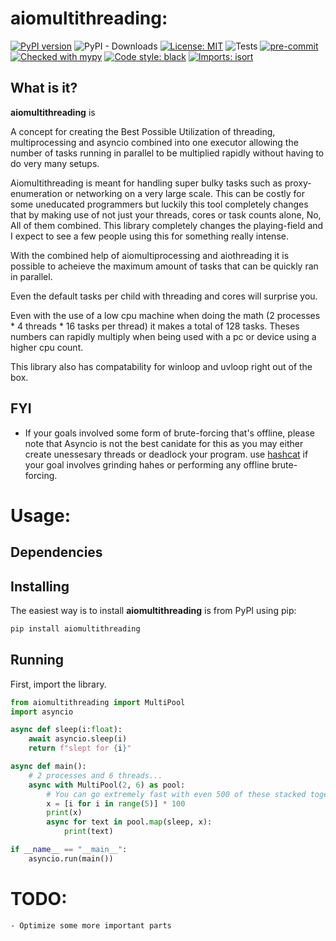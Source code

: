 # aiomultithreading:
[![PyPI version](https://badge.fury.io/py/aiomultithreading.svg)](https://badge.fury.io/py/aiomultithreading)
![PyPI - Downloads](https://img.shields.io/pypi/dm/aiomultithreading)
[![License: MIT](https://img.shields.io/badge/License-MIT-yellow.svg)](https://opensource.org/licenses/MIT)
![Tests](/aiomultithreading/actions/workflows/tests.yml/badge.svg)
[![pre-commit](https://img.shields.io/badge/pre--commit-enabled-brightgreen?logo=pre-commit&logoColor=white)](https://github.com/pre-commit/pre-commit)
[![Checked with mypy](http://www.mypy-lang.org/static/mypy_badge.svg)](http://mypy-lang.org/)
[![Code style: black](https://img.shields.io/badge/code%20style-black-000000.svg)](https://github.com/psf/black)
[![Imports: isort](https://img.shields.io/badge/%20imports-isort-%231674b1?style=flat&labelColor=ef8336)](https://pycqa.github.io/isort/)

## What is it?

**aiomultithreading** is

A concept for creating the Best Possible Utilization of threading, multiprocessing and asyncio combined into one
executor allowing the number of tasks running in parallel to be multiplied rapidly without 
having to do very many setups. 

Aiomultithreading is meant for handling super bulky tasks such as proxy-enumeration or networking
on a very large scale. This can be costly for some uneducated programmers but luckily 
this tool completely changes that by making use of not just your threads, cores or
task counts alone, No, All of them combined. This library completely changes the playing-field 
and I expect to see a few people using this for something really intense. 


With the combined help of aiomultiprocessing and aiothreading it is possible to acheieve the 
maximum amount of tasks that can be quickly ran in parallel. 

Even the default tasks per child with threading and cores will surprise you.

Even with the use of a low cpu machine when doing the math (2 processes * 4 threads * 16 tasks per thread) 
it makes a total of 128 tasks. Theses numbers can rapidly multiply when being used with a pc or device using a higher 
cpu count. 

This library also has compatability for winloop and uvloop right out of the box.


## FYI
- If your goals involved some form of brute-forcing that's offline, please note that Asyncio is not the best canidate for this as
you may either create unessesary threads or deadlock your program. use [hashcat](https://github.com/hashcat/hashcat) if your goal
involves grinding hahes or performing any offline brute-forcing.


# Usage:

## Dependencies

## Installing

The easiest way is to install **aiomultithreading** is from PyPI using pip:

```sh
pip install aiomultithreading
```


## Running

First, import the library.

```python
from aiomultithreading import MultiPool
import asyncio 

async def sleep(i:float):
    await asyncio.sleep(i)
    return f"slept for {i}"

async def main():
    # 2 processes and 6 threads...
    async with MultiPool(2, 6) as pool:
        # You can go extremely fast with even 500 of these stacked together...
        x = [i for i in range(5)] * 100
        print(x)
        async for text in pool.map(sleep, x):
            print(text)

if __name__ == "__main__":
    asyncio.run(main())
```


# TODO:
    - Optimize some more important parts
